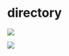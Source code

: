 # directory

![](https://directory.theohenson.com/file/img/1594670676.png)

![](https://directory.theohenson.com/file/img/1594670693.png)
